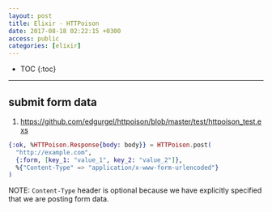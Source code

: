```yaml
---
layout: post
title: Elixir - HTTPoison
date: 2017-08-18 02:22:15 +0300
access: public
categories: [elixir]
---
```


<!-- more -->

* TOC
{:toc}
<hr>

## submit form data

1. <https://github.com/edgurgel/httpoison/blob/master/test/httpoison_test.exs>

```elixir
{:ok, %HTTPoison.Response{body: body}} = HTTPoison.post(
  "http://example.com",
  {:form, [key_1: "value_1", key_2: "value_2"]},
  %{"Content-Type" => "application/x-www-form-urlencoded"}
)
```

NOTE: `Content-Type` header is optional because we have
      explicitly specified that we are posting form data.
